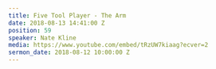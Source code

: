 ```yaml
---
title: Five Tool Player - The Arm
date: 2018-08-13 14:41:00 Z
position: 59
speaker: Nate Kline
media: https://www.youtube.com/embed/tRzUW7kiaag?ecver=2
sermon_date: 2018-08-12 10:00:00 Z
---
```


